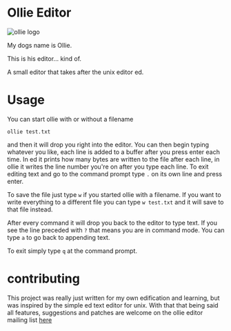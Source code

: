 Ollie Editor
============

![ollie logo](https://i.imgur.com/clAGlbL.png)

My dogs name is Ollie.

This is his editor... kind of.

A small editor that takes after the unix editor ed.

Usage
=====

You can start ollie with or without a filename
```
ollie test.txt
```
and then it will drop you right into the editor. You can then begin typing whatever you like, each line is added to a buffer after you press enter each time. In ed it prints how many bytes are written to the file after each line, in ollie it writes the line number you're on after you type each line. To exit editing text and go to the command prompt type ```.``` on its own line and press enter.

To save the file just type ```w``` if you started ollie with a filename. If you want to write everything to a different file
you can type ```w test.txt``` and it will save to that file instead.

After every command it will drop you back to the editor to type text. If you see the line preceded with ```?``` that means you are in command mode. You can type ```a``` to go back to appending text.

To exit simply type ```q``` at the command prompt.

contributing
==========

This project was really just written for my own edification and learning, but was inspired by the simple ed text editor for unix. With that that being said all features, suggestions and patches are welcome on the ollie editor mailing list [here](https://lists.sr.ht/~travgm/ollie-editor)

